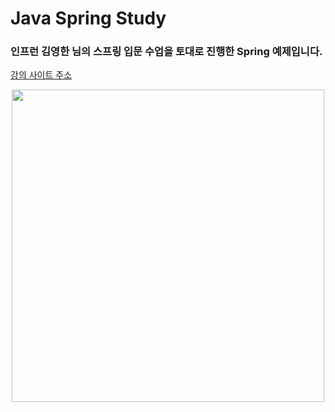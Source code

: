 # Java Spring Study
### 인프런 김영한 님의 스프링 입문 수업을 토대로 진행한 Spring 예제입니다.

[강의 사이트 주소](https://www.inflearn.com/course/%EC%8A%A4%ED%94%84%EB%A7%81-%EC%9E%85%EB%AC%B8-%EC%8A%A4%ED%94%84%EB%A7%81%EB%B6%80%ED%8A%B8/dashboard)

<p align="center">
  <img width="500" src="https://cdn.inflearn.com/public/files/courses/325630/217f3ed2-dbe4-4efa-962b-972831943846/325630-0.jpg">
</p>
